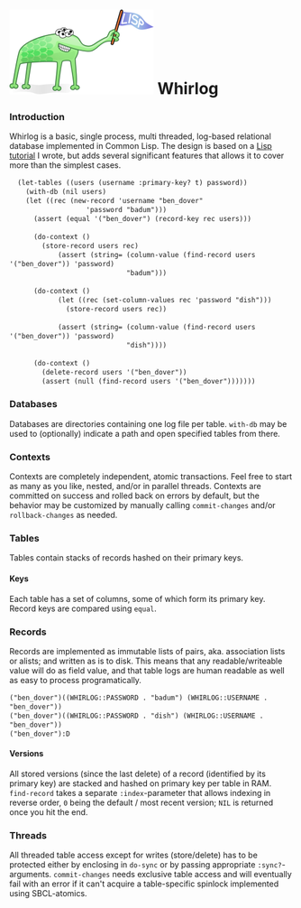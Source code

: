 # ![Lisp Mascot](lisp.png?raw=true) Whirlog

### Introduction
Whirlog is a basic, single process, multi threaded, log-based relational database implemented in Common Lisp.
The design is based on a [Lisp tutorial](https://github.com/codr7/whirlisp) I wrote, but adds several significant features that allows it to cover more than the simplest cases.

```
  (let-tables ((users (username :primary-key? t) password))
    (with-db (nil users)
	(let ((rec (new-record 'username "ben_dover"
			       'password "badum")))
	  (assert (equal '("ben_dover") (record-key rec users)))
	  
	  (do-context ()
	    (store-record users rec)
            (assert (string= (column-value (find-record users '("ben_dover")) 'password)
                             "badum")))
	  
	  (do-context ()
            (let ((rec (set-column-values rec 'password "dish")))
              (store-record users rec))

            (assert (string= (column-value (find-record users '("ben_dover")) 'password)
                             "dish"))))
	  
	  (do-context ()
	    (delete-record users '("ben_dover"))
	    (assert (null (find-record users '("ben_dover")))))))
```

### Databases
Databases are directories containing one log file per table. `with-db` may be used to (optionally) indicate a path and open specified tables from there.

### Contexts
Contexts are completely independent, atomic transactions. Feel free to start as many as you like, nested, and/or in parallel threads. Contexts are committed on success and rolled back on errors by default, but the behavior may be customized by manually calling `commit-changes` and/or `rollback-changes` as needed.

### Tables
Tables contain stacks of records hashed on their primary keys.

#### Keys
Each table has a set of columns, some of which form its primary key. Record keys are compared using `equal`.

### Records
Records are implemented as immutable lists of pairs, aka. association lists or alists; and written as is to disk. This means that any readable/writeable value will do as field value, and that table logs are human readable as well as easy to process programatically.

```
("ben_dover")((WHIRLOG::PASSWORD . "badum") (WHIRLOG::USERNAME . "ben_dover"))
("ben_dover")((WHIRLOG::PASSWORD . "dish") (WHIRLOG::USERNAME . "ben_dover"))
("ben_dover"):D
```

#### Versions
All stored versions (since the last delete) of a record (identified by its primary key) are stacked and hashed on primary key per table in RAM. `find-record` takes a separate `:index`-parameter that allows indexing in reverse order, `0` being the default /  most recent version; `NIL` is returned once you hit the end.

### Threads
All threaded table access except for writes (store/delete) has to be protected either by enclosing in `do-sync` or by passing appropriate `:sync?`-arguments. `commit-changes` needs exclusive table access and will eventually fail with an error if it can't acquire a table-specific spinlock implemented using SBCL-atomics.